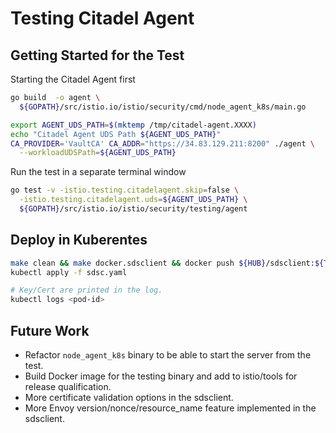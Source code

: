 # Testing Citadel Agent

## Getting Started for the Test

Starting the Citadel Agent first

```bash
go build  -o agent \
  ${GOPATH}/src/istio.io/istio/security/cmd/node_agent_k8s/main.go

export AGENT_UDS_PATH=$(mktemp /tmp/citadel-agent.XXXX)
echo "Citadel Agent UDS Path ${AGENT_UDS_PATH}"
CA_PROVIDER='VaultCA' CA_ADDR="https://34.83.129.211:8200" ./agent \
  --workloadUDSPath=${AGENT_UDS_PATH}
```

Run the test in a separate terminal window

```bash
go test -v -istio.testing.citadelagent.skip=false \
  -istio.testing.citadelagent.uds=${AGENT_UDS_PATH} \
  ${GOPATH}/src/istio.io/istio/security/testing/agent
```

## Deploy in Kuberentes

```bash
make clean && make docker.sdsclient && docker push ${HUB}/sdsclient:${TAG}
kubectl apply -f sdsc.yaml

# Key/Cert are printed in the log.
kubectl logs <pod-id>
```

## Future Work

- Refactor `node_agent_k8s` binary to be able to start the server from the test.
- Build Docker image for the testing binary and add to istio/tools for release qualification.
- More certificate validation options in the sdsclient.
- More Envoy version/nonce/resource_name feature implemented in the sdsclient.